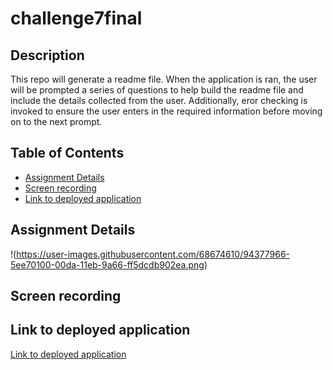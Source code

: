 # challenge7final

## Description

This repo will generate a readme file. When the application is ran, the user will be prompted a series of questions to help build the readme file and include the details collected from the user. Additionally, eror checking is invoked to ensure the user enters in the required information before moving on to the next prompt.

## Table of Contents

* [Assignment Details](#assignment-details)<br />
* [Screen recording](#screen-recording)<br />
* [Link to deployed application](#link-to-deployed-application)<br />

## Assignment Details

!(https://user-images.githubusercontent.com/68674610/94377966-5ee70100-00da-11eb-9a66-ff5dcdb902ea.png)

## Screen recording



## Link to deployed application

[Link to deployed application](https://vutanguofa.github.io/challenge7final/)
